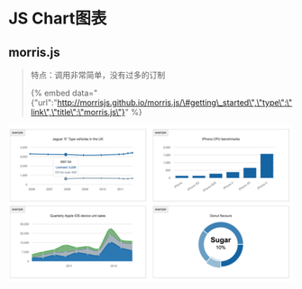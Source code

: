 # JS Chart图表

## morris.js

> 特点：调用非常简单，没有过多的订制
>
> {% embed data="{\"url\":\"http://morrisjs.github.io/morris.js/\#getting\_started\",\"type\":\"link\",\"title\":\"morris.js\"}" %}

![](../.gitbook/assets/image%20%282%29.png)

